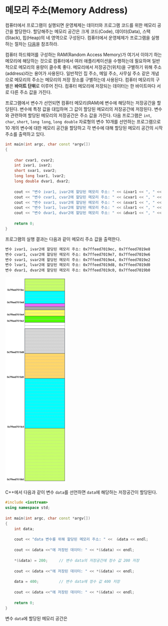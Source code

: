# 메모리 주소(Memory Address)

컴퓨터에서 프로그램이 실행되면 운영체제는 데이터와 프로그램 코드를 위한 메모리 공간을 할당한다. 할당해주는 메모리 공간은 크게 코드(Code), 데이터(Data), 스택(Stack), 힙(Heap)의 네 영역으로 구성된다. 
컴퓨터에서 운영체제가 프로그램을 실행하는 절차는 [다음](https://github.com/geunkim/CPPLectures/blob/master/MemoryModelAndNameSpace/Memory_Model.md#%ED%94%84%EB%A1%9C%EA%B7%B8%EB%9E%A8-%EC%8B%A4%ED%96%89)을 참조하라.

컴퓨터 하드웨어를 구성하는 RAM(Random Access Memory)가 여기서 이야기 하는 메모리에 해당하는 것으로 컴퓨터에서 여러 애플리케이션을 수행하는데 필요하며 일반적으로 메모리의 용량이 클수록 좋다. 
메모리에서 저장공간(위치)을 구별하기 위해 주소(address)라는 용어가 사용된다. 일반적인 집 주소, 메일 주소, 사무실 주소 같은 개념으로 메모리의 주소는 메모리의 저장 장소를 구별하는데 사용된다.
컴퓨터 메모리의 구별은 **바이트 단위**로 이루어 진다. 컴퓨터 메모리에 저장되는 데이터는 한 바이트마다 서로 다른 주소 값을 가진다. 

프로그램에서 변수가 선언되면 컴퓨터 메모리(RAM)에 변수에 해당하는 저장공간을 할당된다. 변수에 특정 값을 대입하며 그 값이 할당된 메모리의 저장공간에 저장된다. 
변수와 관련하여 할당된 메모리의 저장공간은 주소 값을 가진다. 
다음 프로그램은 ```int```, ```char```, ```short```, ```long long```, ```long double``` 자료형의 변수 10개를 선언하는 프로그램으로 10 개의 변수에 대한 메모리 공간을 할당하고
각 변수에 대해 할당된 메모리 공간의 시작 주소를 출력하고 있다.   

```c++
int main(int argc, char const *argv[])
{

	char cvar1, cvar2;
	int ivar1, ivar2;
	short svar1, svar2;
	long long lvar1, lvar2;
	long double dvar1, dvar2;
	
	cout << "변수 ivar1, ivar2에 할당된 메모리 주소: " << &ivar1 << ", " << &ivar2 << endl;
	cout << "변수 cvar1, cvar2에 할당된 메모리 주소: " << &cvar1 << ", " << &cvar2 << endl;
	cout << "변수 svar1, svar2에 할당된 메모리 주소: " << &svar1 << ", " << &svar2 << endl;
	cout << "변수 lvar1, lvar2에 할당된 메모리 주소: " << &lvar1 << ", " << &lvar2 << endl;
	cout << "변수 dvar1, dvar2에 할당된 메모리 주소: " << &dvar1 << ", " << &dvar2 << endl;

	return 0;
}
```
프로그램의 실행 결과는 다음과 같이 메모리 주소 값을 출력한다.

```bash
변수 ivar1, ivar2에 할당된 메모리 주소: 0x7ffeed7019ec, 0x7ffeed7019e8
변수 cvar1, cvar2에 할당된 메모리 주소: 0x7ffeed7019e7, 0x7ffeed7019e6
변수 svar1, svar2에 할당된 메모리 주소: 0x7ffeed7019e4, 0x7ffeed7019e2
변수 lvar1, lvar2에 할당된 메모리 주소: 0x7ffeed7019d8, 0x7ffeed7019d0
변수 dvar1, dvar2에 할당된 메모리 주소: 0x7ffeed7019c0, 0x7ffeed7019b0
```

<img src=./memory_alloc.png>













C++에서 다음과 같이 변수 ```data```를 선언하면 ```data```에 해당하는 저장공간이 할당된다. 

```c++
#include <iostream>
using namespace std;

int main(int argc, char const *argv[])
{
	int data;

	cout << "data 변수를 위해 할당된 메모리 주소: " <<  &data << endl;

	cout << &data <<"에 저장된 데이터: " << *(&data) << endl;

	*(&data) = 200;     // 변수 data의 저장공간에 정수 값 200 저장

	cout << &data <<"에 저장된 데이터: " << *(&data) << endl;

	data = 400;			// 변수 data에 정수 값 400 저장  

	cout << &data <<"에 저장된 데이터: " << *(&data) << endl;

	return 0;
}
```
변수 ```data```에 할당된 메모리 공간은  

